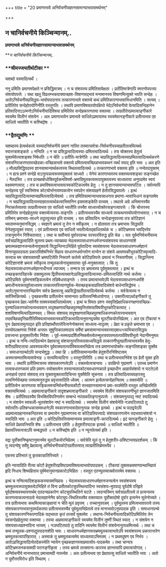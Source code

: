 +++
title = "20 प्रमाणाभावे अनिर्वचनीयज्ञानसामान्याभावसमर्थनम्"

+++


## न चानिर्वचनीये किञ्चिन्मानम्..

**प्रमाणाभावे अनिर्वचनीयज्ञानसामान्याभावसमर्थनम्**

***न चानिर्वचनीये किञ्चिन्मानम्..*

### **श्रीमज्जयतीर्थटीका **

चशब्दो यस्मादित्यर्थे ।

ननु प्रमितिः प्रमाणमपेक्षते न प्रसिद्धिमात्रम् । न च संशयस्य प्रमितिसापेक्षता । प्रतीतिमात्रेणापि स्मरणोपपत्त्या संशयोपपत्तेः । यथा खलु विप्रलम्भकवाक्याच्छश-विषाणसद्भावं मन्यमानस्य विषाणमित्युक्ते भवति सन्देहः । अतोऽनिर्वचनीयप्रसिद्ध्य-भावोपपादनाय तत्कारणाभावे वक्तव्ये कथं प्रमितिकारणाभावाभिधानमिति । सत्यम् । प्रतीतिरेव सन्देहोपयोगिनीति वस्तुगतिः । तथापि प्रमाणविषयतयोपक्षिप्ते भेदेऽनिर्वचनीयो वेत्यादिसन्दिहानेन प्रतिवादिनाऽऽत्मनोऽनिर्वचनीयादिविषया प्रमितिरेव सन्देहकारणतया वक्तव्या । तत्प्रतीतेरप्रमात्वाङ्गीकारे स्वयमेव विलीनं संशयेन । अतः प्रमाणाभावेन प्रमाभावे साधितेऽप्रमायाश्च स्वयमेवानङ्गीकारे प्रतीत्यभाव एव साधितो भवतीति न कश्चिद्दोषः ।

### **द्वैतद्युमणिः **

चशब्दस्य हेत्वर्थकत्वे यस्मादनिर्वचनीये प्रमाणं नास्ति तस्मात्सर्वत्रा-निर्वचनीयस्याप्रतीतत्वमित्यर्थः स्यात्तत्राशङ्कते ॥ नन्विति ॥ न चा प्रसिद्धत्वादित्यस्या-प्रमितत्वादित्यर्थः । तत्र चोक्तस्य हेतुत्वं युक्तमेवेत्याशङ्क्य निषेधति ॥ न चेति ॥ प्रतीति-मात्रेणेति ॥ तथा चाप्रसिद्धत्वादित्यस्याप्रमितत्वादित्यर्थकरणे संशयनिराकरणतावच्छेदका-वच्छिन्नाभावे वक्तव्ये प्रमितत्वावच्छिन्नाभावकथनं व्यर्थं स्याद् इति भावः ॥ अत इति ॥ मौलप्रसिद्धिपदस्य ज्ञानसामान्यार्थकत्वस्य स्थितत्वादित्यर्थः ॥ तत्कारणाभावे वक्तव्य इति ॥ नन्वेतदयुक्तम् । न ह्यत्र प्रश्ने सन्देहे वाऽनुत्पन्नत्वरूपमयुक्तत्वं साध्यते । येनेयं कारणाभावस्य वक्तव्यत्वशङ्का सङ्गच्छेत । नैतदस्ति । तत्र प्रत्यक्षबोधोक्तिपूर्वकमविमर्श-भ्रमादिमूलकत्वरूपायुक्तत्वस्य साध्यताया अनुपदमेव स्वयं वक्ष्यमाणत्वात् । तत्र च प्रमाविषयत्वाभाववत्स्वकोटिकत्वमेव हेतुः । न तु ज्ञानसामान्याभावघटितः । सर्वस्यापि सन्देहस्य पूर्वं स्वस्मिंश्च कोट्योर्भानावश्यकत्वेन स्वपदेन संशयग्रहणे हेतोरसिद्ध्यापत्तेः । इत्थं चाप्रसिद्धत्वादित्यस्याप्यप्रमितत्वादित्येवार्थः । तत्र प्रमितिसामान्याभावसाधनाय प्रमाणा-भावाभिधानं सङ्गतमेव । न चाप्रसिद्धत्वादित्यस्याज्ञातत्वार्थकत्वाभिमानिन इयमाशङ्केति वाच्यम् । तथात्वे अग्रे अभिमानस्यैव निराकर्तव्यतया तत्प्रतीत्यभाव एव साधितो भवतीति तस्यैव साध्यत्त्वोक्तेरसङ्गत्यापत्तेः । किं चोत्तरस्य प्रमितिरेव सन्देहहेतुतया वक्तव्येत्यस्या-सङ्गतिः । प्रतीत्यभावस्यैव साध्यत्वे तत्कथनस्योपयोगाभावात् । न च तस्मिन् भ्रमाभाव-साधने तदुपयुज्यत इति वाच्यम् । यतः प्रतिवादिनः सन्देडानुपपत्त्या तत्र कोटिज्ञानं भवतामप्यनुमानसिद्धम् । स्वज्ञाने भ्रमत्वं तु तेन न स्वीकृतम् । न ह्येतावता तत्र भ्रमाभावः सिद्ध्यति येनेदमुपयुक्तं स्यात् । एवं प्रतीत्यभाव एव साधितो भवतीत्येतद्बाधितार्थकं च । कोटिभ्रमस्य भवद्भिरेव तत्रानुमानेन निश्चितत्वात् । तथा च सर्वोप्ययं पूर्वापरग्रन्थः परस्परविरुद्ध इति चेन्न । यतः पूर्वमनिर्वचनीयस्य सर्वत्राप्रसिद्धत्वादिति मूलस्य प्रथम-व्याख्यया भेदत्वरूपसाधारणधर्मजन्यसंशयस्य साधारण्यांशे भ्रमात्मकज्ञानजन्यत्वेनायुक्तत्वे सिद्धान्तिनाऽभिहिते पूर्ववादिना स्वसंशयस्य भेदत्वरूपसाधारणधर्मज्ञानं विनाप्युपपादयता प्रकारविशेषनिर्भरं विहाय साधारणधर्मान्तरेण वान्येन वा संशये आवश्यकीभूतकोटिस्मृत्यादि-सत्त्वान्न मम संशयसामग्री भ्रमघटितेति निरूपणे कर्तव्ये कोटिप्रतिपत्तेः प्रमात्वं न निरूपणीयम् । सिद्धान्तिना कोटिज्ञानांशे भ्रमत्वं स्वीकृत्य तन्मूलकत्वेनायुक्ततायाः पूर्व-मनुक्तत्वात् । किं तु भेदत्वरूपसाधारणधर्मज्ञानाधीनत्वं त्याज्यम् । तन्मात्र एव भ्रमत्वस्य पूर्वमुक्तत्वात् । इत्थं च तच्छङ्कापरिहारके उक्तमूलस्य द्वितीयव्याख्यानेऽप्रसिद्धत्वादित्यास्या-प्रमितत्वादिति नार्थः कर्तव्यः । कोटिप्रमितेः पूर्वमनाशङ्कितत्वेन तन्निषेधासङ्गतेः । तस्य प्रमात्वाभावेऽपि भेदत्वरूपसाधारणधर्मांशे भ्रमाधीनत्वरूपपूर्वसाध्यस्य तत्कल्पपरित्यागपूर्वक-मेतच्छङ्ककप्रतिवादिसंशये बाधेनासिद्धेश्च । अतोऽनुमानान्तराभिप्रायेण सर्वत्र प्रेक्षावत्सु अप्रसिद्धेरप्रतीतत्वादित्येवार्थः कर्तव्यः । सर्वत्रेत्यस्य न सर्वस्मिन्नित्यर्थः । पृच्छकस्यैव प्रतीतत्वेन सामान्यतः प्रतीतत्वनिषेधायोगात् । उक्तरीत्याऽर्थाङ्गीकारे तु पृच्छकस्य प्रेक्षा-भावेनैव वाक्यस्याबाधितार्थत्वम् । इत्थं च विमतः प्रश्नः स्ववृत्तिप्रेक्षाधिकरणक्षणावच्छिन्न-पुरुषाधिकरणकोत्पत्यभाववान् तादृशक्षणावच्छिन्नपुरुषवृत्तिसंशयाविषयीभूतकोटिकत्वात् । शशविषाणमित्यादिप्रश्नवत् । विमतः संशयस् तादृशक्षणावच्छिन्नपुरुषाधिकरणकोत्पत्त्यभाववान् तदवच्छिन्नवृत्तिप्रतीतिविषयत्वाभाववत्स्वकोटिकत्वादित्यनुमानद्वयमेव मूलटीकयोरभिप्रेतम् । अत एव टीकायां न पुनः प्रेक्षावतामुत्पद्यत इति प्रतिज्ञार्थोपपत्तेरित्यनेनोक्तस्य साध्यत्व-मादृतम् । प्रेक्षा च प्रकृते भ्रमाभाव एव । तस्योपलक्षणया निवेशे अन्ततः सुषुप्तिकालमादाय सर्वेषां भ्रमसामान्याभाववत्त्वाद्बाध१व्यभिचारासिद्धयः प्रसज्यन्त इत्युक्तरीत्यैव निवेशः । पूर्व-मस्मत्प्रदर्शितनिष्कर्षस्त्वेतन्मूलत्रयपरमतात्पर्यविषयीभूतो नेदानीमनुमतः । इत्थं च नन्वि-त्यादिग्रन्थेन प्रेक्षावत्सु संशयानुत्पत्तिरूपसाध्यसिद्धये तत्कारणीभूतप्रतीत्याभावस्यैव हेतु-शरीरप्रविष्टताया आवश्यकत्वेन पूर्ववाक्यतात्पर्यविषयत्वमभिप्रेत्य तत्र प्रमाणाभावोक्तेर-सङ्गतिशङ्का युक्तैव । समाधानग्रन्थोऽपि सन्दर्भशुद्धः । तथा हि । प्रतीतिसामान्यस्यैव हेतुशरीरनिविष्टत्वम् अस्मत्सम्मतमित्याशयेनाह ॥ सत्यमित्यादिना ॥ वस्तुगतिरिति ॥ तथा च प्रतीत्यभावनिवेश एव हेतौ युक्त इति भावः । तथापि प्रतीतिमात्रस्य संशयकारणत्वेऽपि । वक्तव्येत्यत्रान्वयः । उपक्षिप्ते गृह्यमाणे । एतच्च प्रमाणेन तत्वावधारणकामं प्रति प्रमाण-स्योक्तत्वेन तस्यान्यतरकोट्यवधारणकाले इच्छाधीन आहार्यसंशयो न घटतेऽतो अनाहार्य एवायं संशयस् तत्र युक्तायुक्तत्वादिचिन्ता युक्तैवेति सूचनाय । तत्र प्रतिवादित्वव्यवहारस्तु तत्वनिर्णयेच्छया परमतमनुरुद्ध्य प्रवृत्तत्वादिति ध्येयम् । आत्मन इत्येतत्सन्देहान्वितम् ॥ वक्तव्येति ॥ प्रतीतित्वेन कारणतया शङ्कितमप्यनिर्वचनीयत्वकौटौ सत्त्वज्ञानसामान्यं प्रमा-रूपमेवेति वस्तुत अभिप्रेतमिति वक्तव्यमित्यर्थः । अप्रमात्वाङ्गीकारे तादृशभ्रमत्वाङ्गीकारे । स्वयमेव विलीनं संशयकारणीभूतं ज्ञानजातमिति शेषः । प्रतीतिपदस्यैव विभक्तिविपरिणामेन सम्बन्धे नपंसकलिङ्गानुपपत्तेः । संशयमनुत्पाद्य नष्टं स्यादित्यर्थः । न संशयेन स्वफली-भूतसंशयेन नष्टं न स्यादित्यर्थः । स्वयमेव विलीनं संशयेनेति नञघटितपाठे तु स्वोत्पत्ति-प्रतिबन्धकासमवधानेऽपि स्वकारणाभावादेवानुत्पन्नः सन्देह इत्यर्थः । इत्थं च पाठद्वयेऽपि अप्रमात्वग्रहानास्कन्दितस्य वा प्रमात्वेन गृह्यमाणस्य वा कोटिप्रतिपत्त्यादेः संशयकारणत्वेन तदभावात्संशयो न स्यादिति भावः ॥ अत इति ॥ कोटिप्रतिपत्तिसामान्यस्य प्रमात्वाङ्गी-कारादित्यर्थः। इदं चानङ्गीकारे हेतुः । साधिते प्रेक्षावत्स्विति शेषः ॥ प्रतीत्यभाव एवेति ॥ हेतुशरीरघटक इत्यर्थः ॥ साधितो भवतीति ॥ प्रेक्षावत्स्वित्यत्राऽपि सम्बद्ध्यते ॥ न कश्चिद्दोष इति ॥ न न्यूनतेत्यर्थ इति ।

यद्वा पूर्वोक्तनिष्कृष्टानुमानमेव मूलटीकयोरभिप्रेतम् । सर्वत्रेति मूलं तु न हेतुशरीर-प्रविष्टाभावप्रदर्शकम् । किं तु त्वदन्येषु सर्वेषु प्रेक्षावत्सु अनिर्वचनीयकोटेरप्रतीतत्वात् त्वत्प्रतीतिर्भ्रमरूपैव ।

एकस्य प्रतिभातं तु कृतकान्नातिरिच्यते ।

इति न्यायादिति रीत्या कोटौ हेतुशरीरप्रविष्टप्रमाविषयत्वाभावोपपादकम् । टीकायां तूक्तवक्ष्यमाणग्रन्थाभिप्रायं हृदि निधाय शिष्यहिताय पूर्वमेवानुमानप्रकारोऽभिहितः । वस्तुत एतन्मूलव्याख्योत्तरमेव वक्तव्यः ।

इत्थं च नन्वित्यादिशङ्ककस्यायमभिप्रायः । भेदत्वरूपसाधारणधर्मज्ञानजन्यत्वेन स्वसंशयस्य भ्रममूलत्वरूपायुक्तत्वेऽभिहिते तं विना प्रतीतकोट्युपस्थित्यादिना स्वसंशय-मुपपाद्य पूर्वदोषे परिहृते पूर्वदोषव्यवस्थापनार्थम् एतदन्यप्रकारेण कोट्युपस्थितिर्न घटते । त्वदन्यस्मिन् सर्वत्राप्रतीतत्वे तं प्रत्यन्यस्य कारणत्वाकल्पनादतो भेदत्वज्ञानेनैव कोट्युप-स्थितिस्तवैव वक्तव्यातः पूर्वोक्तदोषो दुर्वार इत्यनेन मूलेनोच्यते । तत्र प्रतीत्यभावः कथमित्याकाङ्क्षायां न चेति मूलं प्रवृत्तम् । तच्चानुपपन्नम् । पूर्वमूलस्य प्रमित्यभावपरत्वे तस्य संशयकारणाभावानुपमर्दकतया प्रतीत्यभावस्यैव पूर्वमूलाभिप्रेतत्वे तत्र मानाभावोऽनुपपादक इति । समाधानग्रन्थे तु संशयकारणनिरूपणादिकं यद्भवता कृतं तत्सर्वं युक्तमेव । तथाप्य-निर्वचनीयत्वादिकोटिप्रमितिरेव तेन स्वसन्देहहेतुतया वक्तव्या । तस्या अप्रमात्वाङ्गीकारे स्वयमेव विलीनं तूष्णीं स्थितं स्यात् । न संशयेन न संशयसाध्यप्रश्नादिना भाव्यम् । नञघटितपाठे तु वादिनि स्वयमेव विलीनं संशयेनानुत्पन्नमित्यर्थः । तथा च कथं तन्मूलक-प्रश्नाद्युपपादनाशेति भावः । साधारणधर्मज्ञानरूपभ्रममूलकत्वाभावेऽपि स्वसंशयस्य प्रकारान्तरेण भ्रममूलकत्वापरिहारात् । अस्माकं तु भ्रममूलकत्वमेव साध्यतयाऽभिमतम् । न प्रथमदूषण एव निर्भरः । अतोऽप्रसिद्धत्वादित्येतदेकस्येति न्यायेन पृच्छकज्ञानस्याप्रमात्वोप-पादकमेव । तथा चान्यत्र कोटिभ्रमजनकसामग्री परानङ्गीकृता । तस्य भ्रमत्वे तत्समाना-कारस्य ज्ञानस्यापि प्रमात्वायोगात् । अनिर्वचनीये मानाभावात् प्रमासामग्री नास्त्येव । अतः प्रतीत्यभाव एव प्रेक्षावत्सु साधितो भवतीति भावः । अतो न पूर्वोत्तरविरोध इति स्थितम् ।

